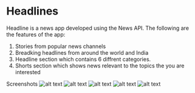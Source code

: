 # Headlines
Headline is a news app developed using the News API. The following are the features of the app:
1. Stories from popular news channels
2. Breadking headlines from around the world and India
3. Headline section which contains 6 diffrent categories.
4. Shorts section which shows news relevant to the topics the you are interested

Screenshots
![alt text](https://raw.githubusercontent.com/AjaiTaarak/Headlines/main/Screenshots/Screenshot_2021-02-14-12-33-56-196_taarak.gloify.headlines.jpg)
![alt text](https://raw.githubusercontent.com/AjaiTaarak/Headlines/main/Screenshots/Screenshot_2021-02-14-12-32-42-945_taarak.gloify.headlines.jpg)
![alt text](https://raw.githubusercontent.com/AjaiTaarak/Headlines/main/Screenshots/Screenshot_2021-02-14-12-32-51-360_taarak.gloify.headlines.jpg)
![alt text](https://raw.githubusercontent.com/AjaiTaarak/Headlines/main/Screenshots/Screenshot_2021-02-14-12-33-14-487_taarak.gloify.headlines.jpg)
![alt text](https://raw.githubusercontent.com/AjaiTaarak/Headlines/main/Screenshots/Screenshot_2021-02-14-12-33-23-023_taarak.gloify.headlines.jpg)
